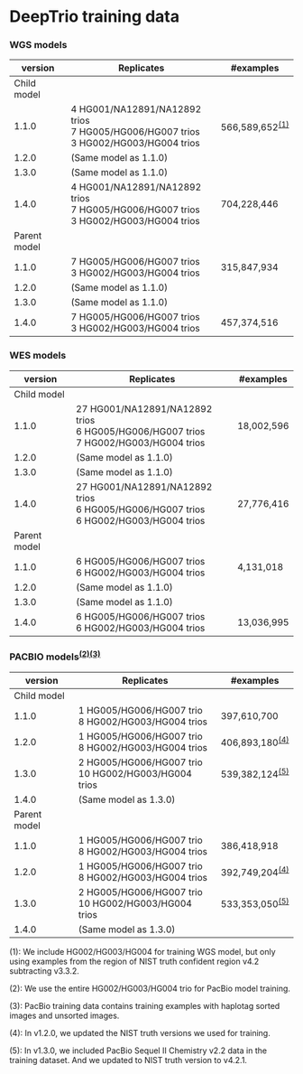 # DeepTrio training data

### WGS models

| version      | Replicates                         | #examples   |
| ------------ | ---------------------------------- | ----------- |
| Child model  |                                    |             |
| 1.1.0        | 4 HG001/NA12891/NA12892 trios<br>7 HG005/HG006/HG007 trios <br>3 HG002/HG003/HG004 trios| 566,589,652<sup>[(1)](#vfootnote1)</sup> |
| 1.2.0        | (Same model as 1.1.0)              |             |
| 1.3.0        | (Same model as 1.1.0)              |             |
| 1.4.0        | 4 HG001/NA12891/NA12892 trios<br>7 HG005/HG006/HG007 trios <br>3 HG002/HG003/HG004 trios | 704,228,446 |
| Parent model |                                    |             |
| 1.1.0        | 7 HG005/HG006/HG007 trios <br> 3 HG002/HG003/HG004 trios | 315,847,934 |
| 1.2.0        | (Same model as 1.1.0)              |             |
| 1.3.0        | (Same model as 1.1.0)              |             |
| 1.4.0        | 7 HG005/HG006/HG007 trios <br> 3 HG002/HG003/HG004 trios | 457,374,516 |

### WES models

| version      | Replicates                                      | #examples  |
| ------------ | ----------------------------------------------- | ---------- |
| Child model  |                                                 |            |
| 1.1.0        | 27 HG001/NA12891/NA12892 trios<br>6 HG005/HG006/HG007 trios <br>7 HG002/HG003/HG004 trios  | 18,002,596 |
| 1.2.0        | (Same model as 1.1.0)              |             |
| 1.3.0        | (Same model as 1.1.0)              |             |
| 1.4.0        | 27 HG001/NA12891/NA12892 trios<br>6 HG005/HG006/HG007 trios <br>6 HG002/HG003/HG004 trios  | 27,776,416 |
| Parent model |                                                 |            |
| 1.1.0        | 6 HG005/HG006/HG007 trios <br> 6 HG002/HG003/HG004 trios  | 4,131,018  |
| 1.2.0        | (Same model as 1.1.0)              |             |
| 1.3.0        | (Same model as 1.1.0)              |             |
| 1.4.0        | 6 HG005/HG006/HG007 trios <br> 6 HG002/HG003/HG004 trios  | 13,036,995  |

### PACBIO models<sup>[(2)](#vfootnote2)</sup><sup>[(3)](#vfootnote3)</sup>

| version      | Replicates                         | #examples   |
| ------------ | ---------------------------------- | ----------- |
| Child model  |                                    |             |
| 1.1.0        | 1 HG005/HG006/HG007 trio <br>8 HG002/HG003/HG004 trios | 397,610,700 |
| 1.2.0        | 1 HG005/HG006/HG007 trio <br>8 HG002/HG003/HG004 trios | 406,893,180<sup>[(4)](#vfootnote4)</sup> |
| 1.3.0        | 2 HG005/HG006/HG007 trio <br>10 HG002/HG003/HG004 trios | 539,382,124<sup>[(5)](#vfootnote5)</sup> |
| 1.4.0        | (Same model as 1.3.0)              |             |
| Parent model |                                    |             |
| 1.1.0        | 1 HG005/HG006/HG007 trio <br> 8 HG002/HG003/HG004 trios | 386,418,918 |
| 1.2.0        | 1 HG005/HG006/HG007 trio <br>8 HG002/HG003/HG004 trios | 392,749,204<sup>[(4)](#vfootnote4)</sup> |
| 1.3.0        | 2 HG005/HG006/HG007 trio <br>10 HG002/HG003/HG004 trios | 533,353,050<sup>[(5)](#vfootnote5)</sup> |
| 1.4.0        | (Same model as 1.3.0)              |             |


<a name="vfootnote1">(1)</a>: We include HG002/HG003/HG004 for training WGS
model, but only using examples from the region of NIST truth confident region
v4.2 subtracting v3.3.2.

<a name="vfootnote2">(2)</a>: We use the entire HG002/HG003/HG004 trio for
PacBio model training.

<a name="vfootnote3">(3)</a>: PacBio training data contains training examples
with haplotag sorted images and unsorted images.

<a name="vfootnote4">(4)</a>: In v1.2.0, we updated the NIST truth versions we
used for training.

<a name="vfootnote5">(5)</a>: In v1.3.0, we included PacBio Sequel II Chemistry
v2.2 data in the training dataset. And we updated to NIST truth version to
v4.2.1.
